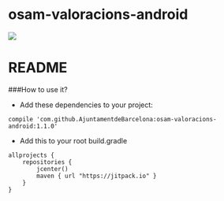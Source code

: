 # osam-valoracions-android
[![](https://jitpack.io/v/AjuntamentdeBarcelona/osam-valoracions-android.svg)](https://jitpack.io/#AjuntamentdeBarcelona/osam-valoracions-android)
# README

###How to use it?
- Add these dependencies to your project:
```
compile 'com.github.AjuntamentdeBarcelona:osam-valoracions-android:1.1.0'
```
- Add this to your root build.gradle
```
allprojects {
    repositories {
        jcenter()
        maven { url "https://jitpack.io" }
    }
}
```
